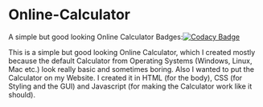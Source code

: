 # Online-Calculator

A simple but good looking Online Calculator
Badges:[![Codacy Badge](https://app.codacy.com/project/badge/Grade/f71236a46c974744a7426561be5ce78c)](https://www.codacy.com/gh/FirephoenixX02/Online-Calculator/dashboard?utm_source=github.com&amp;utm_medium=referral&amp;utm_content=FirephoenixX02/Online-Calculator&amp;utm_campaign=Badge_Grade)

This is a simple but good looking Online Calculator, which I created mostly because the default Calculator from Operating Systems
(Windows, Linux, Mac etc.) look really basic and sometimes boring.
Also I wanted to put the Calculator on my Website. I created it in HTML (for the body), CSS (for Styling and the GUI) and Javascript
(for making the Calculator work like it should).
